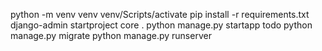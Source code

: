 python -m venv venv
venv/Scripts/activate
pip install -r requirements.txt
django-admin startproject core .
python manage.py startapp todo
python manage.py migrate
python manage.py runserver